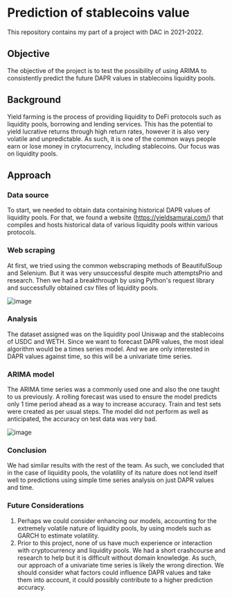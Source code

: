 # Prediction of stablecoins value
This repository contains my part of a project with DAC in 2021-2022. 

## Objective
The objective of the project is to test the possibility of using ARIMA to consistently predict the future DAPR values in stablecoins liquidity pools.

## Background
Yield farming is the process of providing liquidity to DeFi protocols such as liquidity pools, borrowing and lending services. This has the potential to yield lucrative returns through high return rates, however it is also very volatile and unpredictable. As such, it is one of the common ways people earn or lose money in crytocurrency, including stablecoins. Our focus was on liquidity pools. 

## Approach
### Data source
To start, we needed to obtain data containing historical DAPR values of liquidity pools. For that, we found a website (https://yieldsamurai.com/) that compiles and hosts historical data of various liquidity pools within various protocols. 
### Web scraping
At first, we tried using the common webscraping methods of BeautifulSoup and Selenium. But it was very unsuccessful despite much attemptsPrio and research. Then we had a breakthrough by using Python's request library and successfully obtained csv files of liquidity pools.

![image](https://github.com/user-attachments/assets/4e8bdf2d-f7c4-46fc-a471-31882ec76c6c)

### Analysis
The dataset assigned was on the liquidity pool Uniswap and the stablecoins of USDC and WETH. Since we want to forecast DAPR values, the most ideal algorithm would be a times series model. And we are only interested in DAPR values against time, so this will be a univariate time series.
### ARIMA model
The ARIMA time series was a commonly used one and also the one taught to us previously. A rolling forecast was used to ensure the model predicts only 1 time period ahead as a way to increase accuracy. Train and test sets were created as per usual steps.
The model did not perform as well as anticipated, the accuracy on test data was very bad.

![image](https://github.com/user-attachments/assets/1a2c11d5-67c3-4e04-ace2-50a9888958ff)

### Conclusion
We had similar results with the rest of the team. As such, we concluded that in the case of liquidity pools, the volatility of its nature does not lend itself well to predictions using simple time series analysis on just DAPR values and time.

### Future Considerations
1. Perhaps we could consider enhancing our models, accounting for the extremely volatile nature of liquidity pools, by using models such as GARCH to estimate volatility.
2. Prior to this project, none of us have much experience or interaction with cryptocurrency and liquidity pools. We had a short crashcourse and research to help but it is difficult without domain knowledge. As such, our approach of a univariate time series is likely the wrong direction. We should consider what factors could influence DAPR values and take them into account, it could possibly contribute to a higher prediction accuracy. 
